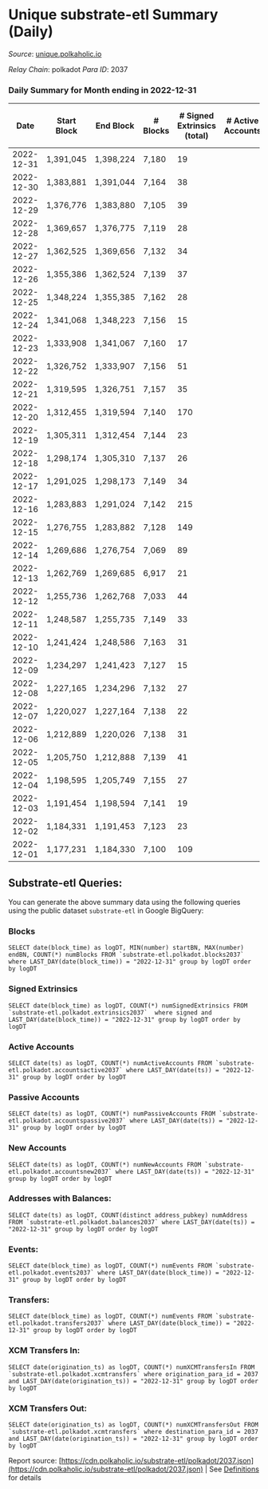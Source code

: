 # Unique substrate-etl Summary (Daily)

_Source_: [unique.polkaholic.io](https://unique.polkaholic.io)

*Relay Chain*: polkadot
*Para ID*: 2037



### Daily Summary for Month ending in 2022-12-31


| Date | Start Block | End Block | # Blocks | # Signed Extrinsics (total) | # Active Accounts | # Passive | # New | # Addresses with Balances | # Events | # Transfers | # XCM Transfers In | # XCM Transfers Out | Issues | 
| ---- | ----------- | --------- | -------- | --------------------------- | ----------------- | --------- | ----- | ------------------------- | -------- | ----------- | ------------------ | ------------------- | ------ |
| 2022-12-31 | 1,391,045 | 1,398,224 | 7,180 | 19 |  |  |  | 15,991 | 15,322 | 10  |   |   |  |
| 2022-12-30 | 1,383,881 | 1,391,044 | 7,164 | 38 |  |  |  | 15,988 | 15,378 | 28  |   |   |  |
| 2022-12-29 | 1,376,776 | 1,383,880 | 7,105 | 39 |  |  |  | 15,987 | 15,264 | 29  |   |   |  |
| 2022-12-28 | 1,369,657 | 1,376,775 | 7,119 | 28 |  |  |  | 15,983 | 15,236 | 18  |   |   |  |
| 2022-12-27 | 1,362,525 | 1,369,656 | 7,132 | 34 |  |  |  | 15,981 | 15,292 | 22  |   |   |  |
| 2022-12-26 | 1,355,386 | 1,362,524 | 7,139 | 37 |  |  |  | 15,980 | 15,328 | 17  |   |   |  |
| 2022-12-25 | 1,348,224 | 1,355,385 | 7,162 | 28 |  |  |  | 15,976 | 15,362 | 17  |   |   |  |
| 2022-12-24 | 1,341,068 | 1,348,223 | 7,156 | 15 |  |  |  |  | 15,245 | 7  |   |   |  |
| 2022-12-23 | 1,333,908 | 1,341,067 | 7,160 | 17 |  |  |  |  | 15,306 | 6  |   |   |  |
| 2022-12-22 | 1,326,752 | 1,333,907 | 7,156 | 51 |  |  |  |  | 20,003 | 11  |   |   |  |
| 2022-12-21 | 1,319,595 | 1,326,751 | 7,157 | 35 |  |  |  |  | 15,487 | 24  |   |   |  |
| 2022-12-20 | 1,312,455 | 1,319,594 | 7,140 | 170 |  |  |  |  | 16,125 | 163  |   |   |  |
| 2022-12-19 | 1,305,311 | 1,312,454 | 7,144 | 23 |  |  |  |  | 15,295 | 16  |   |   |  |
| 2022-12-18 | 1,298,174 | 1,305,310 | 7,137 | 26 |  |  |  |  | 15,267 | 21  |   |   |  |
| 2022-12-17 | 1,291,025 | 1,298,173 | 7,149 | 34 |  |  |  | 15,878 | 15,329 | 25  |   |   |  |
| 2022-12-16 | 1,283,883 | 1,291,024 | 7,142 | 215 |  |  |  | 15,876 | 16,215 | 203  |   |   |  |
| 2022-12-15 | 1,276,755 | 1,283,882 | 7,128 | 149 |  |  |  | 15,874 | 15,982 | 130  |   |   |  |
| 2022-12-14 | 1,269,686 | 1,276,754 | 7,069 | 89 |  |  |  |  | 15,447 | 61  |   |   |  |
| 2022-12-13 | 1,262,769 | 1,269,685 | 6,917 | 21 |  |  |  | 15,835 | 14,774 | 14  |   |   |  |
| 2022-12-12 | 1,255,736 | 1,262,768 | 7,033 | 44 |  |  |  |  | 15,145 | 28  |   |   |  |
| 2022-12-11 | 1,248,587 | 1,255,735 | 7,149 | 33 |  |  |  |  | 15,327 | 23  |   |   |  |
| 2022-12-10 | 1,241,424 | 1,248,586 | 7,163 | 31 |  |  |  |  | 15,348 | 19  |   |   |  |
| 2022-12-09 | 1,234,297 | 1,241,423 | 7,127 | 15 |  |  |  |  | 15,190 | 11  |   |   |  |
| 2022-12-08 | 1,227,165 | 1,234,296 | 7,132 | 27 |  |  |  |  | 15,354 | 14  |   |   |  |
| 2022-12-07 | 1,220,027 | 1,227,164 | 7,138 | 22 |  |  |  |  | 15,389 | 12  |   |   |  |
| 2022-12-06 | 1,212,889 | 1,220,026 | 7,138 | 31 |  |  |  |  | 15,456 | 21  |   |   |  |
| 2022-12-05 | 1,205,750 | 1,212,888 | 7,139 | 41 |  |  |  |  | 15,588 | 34  |   |   |  |
| 2022-12-04 | 1,198,595 | 1,205,749 | 7,155 | 27 |  |  |  | 15,802 | 15,455 | 18  | 1  |   |  |
| 2022-12-03 | 1,191,454 | 1,198,594 | 7,141 | 19 |  |  |  |  | 15,380 | 9  |   |   |  |
| 2022-12-02 | 1,184,331 | 1,191,453 | 7,123 | 23 |  |  |  |  | 15,371 | 19  |   |   |  |
| 2022-12-01 | 1,177,231 | 1,184,330 | 7,100 | 109 |  |  |  |  | 15,808 | 86  |   |   |  |

## Substrate-etl Queries:
You can generate the above summary data using the following queries using the public dataset `substrate-etl` in Google BigQuery:


### Blocks
```
SELECT date(block_time) as logDT, MIN(number) startBN, MAX(number) endBN, COUNT(*) numBlocks FROM `substrate-etl.polkadot.blocks2037`  where LAST_DAY(date(block_time)) = "2022-12-31" group by logDT order by logDT
```


### Signed Extrinsics
```
SELECT date(block_time) as logDT, COUNT(*) numSignedExtrinsics FROM `substrate-etl.polkadot.extrinsics2037`  where signed and LAST_DAY(date(block_time)) = "2022-12-31" group by logDT order by logDT
```


### Active Accounts
```
SELECT date(ts) as logDT, COUNT(*) numActiveAccounts FROM `substrate-etl.polkadot.accountsactive2037` where LAST_DAY(date(ts)) = "2022-12-31" group by logDT order by logDT
```


### Passive Accounts
```
SELECT date(ts) as logDT, COUNT(*) numPassiveAccounts FROM `substrate-etl.polkadot.accountspassive2037` where LAST_DAY(date(ts)) = "2022-12-31" group by logDT order by logDT
```


### New Accounts
```
SELECT date(ts) as logDT, COUNT(*) numNewAccounts FROM `substrate-etl.polkadot.accountsnew2037` where LAST_DAY(date(ts)) = "2022-12-31" group by logDT order by logDT
```


### Addresses with Balances:
```
SELECT date(ts) as logDT, COUNT(distinct address_pubkey) numAddress FROM `substrate-etl.polkadot.balances2037` where LAST_DAY(date(ts)) = "2022-12-31" group by logDT order by logDT
```


### Events:
```
SELECT date(block_time) as logDT, COUNT(*) numEvents FROM `substrate-etl.polkadot.events2037` where LAST_DAY(date(block_time)) = "2022-12-31" group by logDT order by logDT
```


### Transfers:
```
SELECT date(block_time) as logDT, COUNT(*) numEvents FROM `substrate-etl.polkadot.transfers2037` where LAST_DAY(date(block_time)) = "2022-12-31" group by logDT order by logDT
```


### XCM Transfers In:
```
SELECT date(origination_ts) as logDT, COUNT(*) numXCMTransfersIn FROM `substrate-etl.polkadot.xcmtransfers` where origination_para_id = 2037 and LAST_DAY(date(origination_ts)) = "2022-12-31" group by logDT order by logDT
```


### XCM Transfers Out:
```
SELECT date(origination_ts) as logDT, COUNT(*) numXCMTransfersOut FROM `substrate-etl.polkadot.xcmtransfers` where destination_para_id = 2037 and LAST_DAY(date(origination_ts)) = "2022-12-31" group by logDT order by logDT
```



Report source: [https://cdn.polkaholic.io/substrate-etl/polkadot/2037.json](https://cdn.polkaholic.io/substrate-etl/polkadot/2037.json) | See [Definitions](/DEFINITIONS.md) for details
